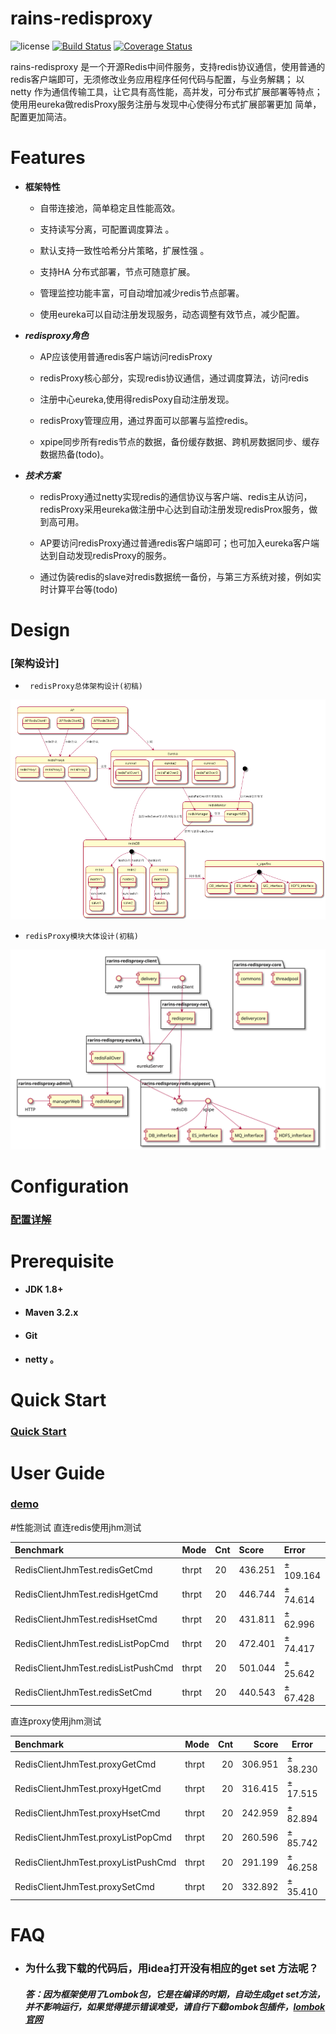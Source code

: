 rains-redisproxy
================
![license](https://img.shields.io/badge/license-Apache--2.0-green.svg)
[![Build Status](https://travis-ci.org/hugoDD/rains-redisproxy.svg?branch=master)](https://travis-ci.org/hugoDD/rains-redisproxy)
[![Coverage Status](https://coveralls.io/repos/github/hugoDD/rains-redisproxy/badge.svg?branch=master)](https://coveralls.io/github/hugoDD/rains-redisproxy?branch=master)

rains-redisproxy 是一个开源Redis中间件服务，支持redis协议通信，使用普通的redis客户端即可，无须修改业务应用程序任何代码与配置，与业务解耦；
以netty 作为通信传输工具，让它具有高性能，高并发，可分布式扩展部署等特点；使用用eureka做redisProxy服务注册与发现中心使得分布式扩展部署更加
简单，配置更加简洁。

 # Features

  * **框架特性**
 
      * 自带连接池，简单稳定且性能高效。

      * 支持读写分离，可配置调度算法 。

      * 默认支持一致性哈希分片策略，扩展性强 。

      * 支持HA 分布式部署，节点可随意扩展。

      * 管理监控功能丰富，可自动增加减少redis节点部署。

      * 使用eureka可以自动注册发现服务，动态调整有效节点，减少配置。


 * ***redisproxy角色***

   * AP应该使用普通redis客户端访问redisProxy

   * redisProxy核心部分，实现redis协议通信，通过调度算法，访问redis

   * 注册中心eureka,使用得redisPoxy自动注册发现。
   
   * redisProxy管理应用，通过界面可以部署与监控redis。
   
    * xpipe同步所有redis节点的数据，备份缓存数据、跨机房数据同步、缓存数据热备(todo)。

 * ***技术方案***

   * redisProxy通过netty实现redis的通信协议与客户端、redis主从访问，redisProxy采用eureka做注册中心达到自动注册发现redisProx服务，做到高可用。

   * AP要访问redisProxy通过普通redis客户端即可；也可加入eureka客户端达到自动发现redisProxy的服务。
   
   * 通过伪装redis的slave对redis数据统一备份，与第三方系统对接，例如实时计算平台等(todo)


# Design
 ### [架构设计]
 *      redisProxy总体架构设计(初稿)
 ![](./doc/design/rains_redisProxy.png)
  *     redisProxy模块大体设计(初稿)
 ![](./doc/design/rains_redisProxyComponent.svg)

#   Configuration

  ###  [配置详解](https://github.com/hugoDD/rains-redisproxy/wiki/configuration%EF%BC%88%E9%85%8D%E7%BD%AE%E8%AF%A6%E8%A7%A3%EF%BC%89)


# Prerequisite

  *   #### JDK 1.8+

  *   #### Maven 3.2.x

  *   #### Git

  *   ####  netty 。

# Quick Start

 ### [Quick Start](https://github.com/hugoDD/rains-redisproxy/wiki/QuickStart)

  

# User Guide

###  [demo](https://github.com/hugoDD/rains-redisproxy/wiki/demo)


#性能测试
 直连redis使用jhm测试

| Benchmark                           |  Mode  | Cnt |   Score |     Error  | Units |
| :-                                  | :-     | :-  | :-       | :-        | :-    |  
| RedisClientJhmTest.redisGetCmd      |  thrpt |  20 | 436.251 | ± 109.164 | ops/s |
| RedisClientJhmTest.redisHgetCmd     |  thrpt |  20 | 446.744 | ±  74.614 | ops/s |
| RedisClientJhmTest.redisHsetCmd     |  thrpt |  20 | 431.811 | ±  62.996 | ops/s |
| RedisClientJhmTest.redisListPopCmd  |  thrpt |  20 | 472.401 | ±  74.417 | ops/s |
| RedisClientJhmTest.redisListPushCmd | thrpt  | 20  | 501.044 | ±  25.642 | ops/s |
| RedisClientJhmTest.redisSetCmd      | thrpt  | 20  | 440.543 | ±  67.428 | ops/s |  


直连proxy使用jhm测试

|Benchmark                            |Mode   | Cnt  |  Score  |  Error   |Units |
|:-                                   |:-      | -:  | -:      |  -       | :-    |
|RedisClientJhmTest.proxyGetCmd       |thrpt   | 20  | 306.951 |± 38.230 | ops/s |
|RedisClientJhmTest.proxyHgetCmd      |thrpt   | 20  | 316.415 |± 17.515 | ops/s |
|RedisClientJhmTest.proxyHsetCmd      |thrpt   | 20  | 242.959 |± 82.894 | ops/s |
|RedisClientJhmTest.proxyListPopCmd   |thrpt   | 20  | 260.596 |± 85.742 | ops/s |
|RedisClientJhmTest.proxyListPushCmd  |thrpt   | 20  | 291.199 |± 46.258 | ops/s |
|RedisClientJhmTest.proxySetCmd       |thrpt   | 20  | 332.892 |± 35.410 | ops/s |


# FAQ

* ### 为什么我下载的代码后，用idea打开没有相应的get set 方法呢？
   ##### 答：因为框架使用了Lombok包，它是在编译的时期，自动生成get set方法，并不影响运行，如果觉得提示错误难受，请自行下载lombok包插件，[lombok官网](http://projectlombok.org/)



